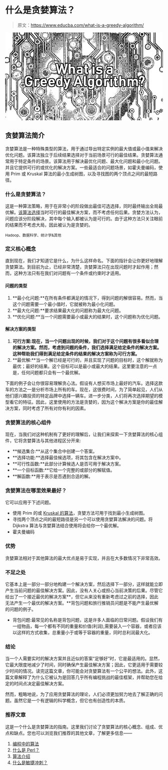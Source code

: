 # 什么是贪婪算法？

> 原文：<https://www.educba.com/what-is-a-greedy-algorithm/>

![What is a Greedy Algorithm](img/e926f0335147aaf0909ae29f8a2a101f.png)



## 贪婪算法简介

贪婪算法是一种特殊类型的算法，用于通过导出特定实例的最大值或最小值来解决优化问题。该算法独立于后续结果选择对于当前场景可行的最佳结果。贪婪算法通常用于特定条件的场景。该算法用于解决最优化问题、最大化问题和最小化问题。并且它提供可行的或优化的解决方案。一些最适合的问题场景，如霍夫曼编码，使用 Prim 或 Kruskal 算法的最小生成树图，以及寻找图的两个顶点之间的最短路径。

### 什么是贪婪算法？

这是一种算法策略，用于在非常小的阶段做出最佳可选选择，同时最终输出全局最优解。[该算法选择](https://www.educba.com/what-is-an-algorithm/)当时可行的最佳解决方案，而不考虑任何后果。贪婪方法认为，问题应该分阶段解决，其中每个输入都被认为是可行的。由于这种方法只关注眼前的结果而不考虑大局，因此被认为是贪婪的。

<small>Hadoop、数据科学、统计学&其他</small>

### 定义核心概念

直到现在，我们才知道它是什么，为什么这样命名。下面的指针会让你更好地理解贪婪算法。到目前为止，已经非常清楚，贪婪算法只在出现问题时才起作用；然而，这种方法只有在我们对问题有一个条件或约束时才适用。

#### 问题的类型

1.  **最小化问题:**在所有条件都满足的情况下，得到问题的解很容易。然而，当这个问题需要一个最小值时，它就被称为最小化问题。
2.  **最大化问题:**要求结果最大化的问题称为最大化问题。
3.  **优化问题:**当一个问题需要最小或最大的结果时，这个问题称为优化问题。

#### 解决方案的类型

1.  **可行方案:**现在，当一个问题出现的时候，我们对于这个问题有很多看似合理的解决方案。然而，考虑到问题的条件，我们选择满足给定条件的解决方案。这种帮助我们得到满足给定条件的结果的解决方案称为可行方案**。**
2.  **最优解:**当一个解已经是可行的，并且实现了问题的目标时，这个解就称为最优；最好的结果。这个目标可以是最小或最大的结果。这里要注意的一点是，任何问题都只会有一个最优解。

下面的例子会让你很容易理解贪心法。假设有人想买市场上最好的汽车。选择这款车的方法之一是分析市场上所有的车。现在，这很费时间，为了简单起见，人们从他们感兴趣投资的特定品牌中选择一辆车。进一步分类，人们将再次选择期望的模型看它的特征。因此，这里使用的方法是贪婪的，因为这个解决方案是你的最佳解决方案，同时考虑了所有对你有利的因素。

### 贪婪算法的核心组件

现在，当我们对这种机制有了更好的理解后，让我们来探索一下贪婪算法的核心组件，它将贪婪算法与其他进程区分开来:

*   **候选集合:**从这个集合中创建一个答案。
*   **选择功能:**选择最佳候选项，将其包含在解决方案中。
*   **可行性函数:**此部分计算候选人是否可用于解决方案。
*   **一个目标函数:**它给一个完整的或部分的解赋值。
*   **解函数:**用于表示是否遇到合适的解。

### 贪婪算法在哪里效果最好？

它可以应用于下述问题。

*   使用 Prim 的或 [Kruskal 的算法](https://www.educba.com/kruskals-algorithm/)，贪婪方法可用于找到最小生成树图。
*   寻找两个顶点之间的最短路径是另一个可以使用贪婪算法解决的问题。将 Dijkstra 算法与贪婪算法结合使用将会给你一个最优解。
*   霍夫曼编码

### 优势

贪婪算法相对于其他算法的最大优点是易于实现，并且在大多数情况下非常高效。

### 不足之处

它基本上是一部分一部分地构建一个解决方案，然后选择下一部分，这样就能立即产生当前问题的最佳解决方案。因此，没有人关心或担心当前决策的后果。尽管它给出了一个接近最优的解决方案**，但它从来没有重新考虑过之前的选择，因此无法产生一个最优的解决方案。**背包问题和旅行推销员问题是不能产生最优解的问题的例子。

*   背包问题:最常见的名称是背包问题，这是许多人面临的日常问题。假设我们有一组物品，每一个都有不同的重量和价值(利润),需要装入一个容器，或者应该以这样的方式收集，总重量小于或等于容器的重量，同时总利润最大化。

### 结论

当一个人需要实时的解决方案并且近似的答案“足够好”时，它是最适用的。显然，它最大限度地减少了时间，同时确保产生最佳解决方案；因此，它更适用于需要较少时间的情况。读完这篇文章，你可能会对贪婪算法有一个公平的想法。此外，这篇文章解释了为什么它被认为是回答几乎所有编程挑战的最佳框架，并帮助您在给定的时间点决定最佳解决方案。

然而，粗略地说，为了应用贪婪算法的理论，人们必须更加努力地去了解正确的问题。虽然它是一个有逻辑的科学概念，但它也有创造性的本质。

### 推荐文章

这是一个什么是贪婪算法的指南。这里我们讨论了贪婪算法的核心概念、组成、优点和缺点。您也可以浏览我们推荐的其他文章，了解更多信息——

1.  [编程中的算法](https://www.educba.com/algorithm-in-programming/)
2.  [什么是 Perl？](https://www.educba.com/what-is-perl/)
3.  [算法介绍](https://www.educba.com/introduction-to-algorithm/)
4.  [什么是敏捷冲刺？](https://www.educba.com/what-is-agile-sprint/)





